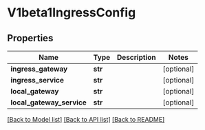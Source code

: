 # V1beta1IngressConfig

## Properties
Name | Type | Description | Notes
------------ | ------------- | ------------- | -------------
**ingress_gateway** | **str** |  | [optional] 
**ingress_service** | **str** |  | [optional] 
**local_gateway** | **str** |  | [optional] 
**local_gateway_service** | **str** |  | [optional] 

[[Back to Model list]](../README.md#documentation-for-models) [[Back to API list]](../README.md#documentation-for-api-endpoints) [[Back to README]](../README.md)


